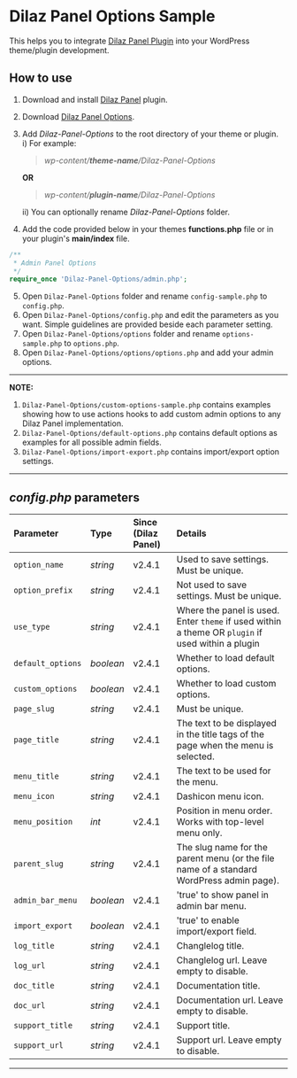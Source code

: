 # Dilaz Panel Options Sample
This helps you to integrate [Dilaz Panel Plugin](https://github.com/Rodgath/Dilaz-Panel-Plugin) into your WordPress theme/plugin development. 

## How to use
1. Download and install [Dilaz Panel](https://github.com/Rodgath/Dilaz-Panel-Plugin/archive/master.zip) plugin.
2. Download [Dilaz Panel Options](https://github.com/Rodgath/Dilaz-Panel-Options/archive/master.zip).
3. Add *Dilaz-Panel-Options* to the root directory of your theme or plugin. <br />
   i) For example: <br />
      > *wp-content/__theme-name__/Dilaz-Panel-Options*
      
      __OR__
      
      > *wp-content/__plugin-name__/Dilaz-Panel-Options* <br />
      
   ii) You can optionally rename *Dilaz-Panel-Options* folder.
4. Add the code provided below in your themes __functions.php__ file or in your plugin's __main/index__ file. 
```php
/**
 * Admin Panel Options
 */
require_once 'Dilaz-Panel-Options/admin.php';
```
5. Open ```Dilaz-Panel-Options``` folder and rename ```config-sample.php``` to ```config.php```.
6. Open ```Dilaz-Panel-Options/config.php``` and edit the parameters as you want. Simple guidelines are provided beside each parameter setting.
7. Open ```Dilaz-Panel-Options/options``` folder and rename ```options-sample.php``` to ```options.php```.
8. Open ```Dilaz-Panel-Options/options/options.php``` and add your admin options. 

***

__NOTE:__
1. ```Dilaz-Panel-Options/custom-options-sample.php``` contains examples showing how to use actions hooks to add custom admin options to any Dilaz Panel implementation.
2. ```Dilaz-Panel-Options/default-options.php``` contains default options as examples for all possible admin fields.
3. ```Dilaz-Panel-Options/import-export.php``` contains import/export option settings.

***

## *config.php* parameters

| Parameter     | Type          | Since (Dilaz Panel)  | Details |
| :------------- |:----------| :-------------| :----- |
| `option_name`   | *string* | v2.4.1 | Used to save settings. Must be unique. |
| `option_prefix` | *string* | v2.4.1 | Not used to save settings. Must be unique. |
| `use_type` | *string* | v2.4.1 | Where the panel is used. Enter `theme` if used within a theme OR `plugin` if used within a plugin |
| `default_options` | *boolean* | v2.4.1 | Whether to load default options. |
| `custom_options` | *boolean* | v2.4.1 | Whether to load custom options. |
| `page_slug` | *string* | v2.4.1 | Must be unique. |
| `page_title` | *string* | v2.4.1 | The text to be displayed in the title tags of the page when the menu is selected. |
| `menu_title` | *string* | v2.4.1 | The text to be used for the menu. |
| `menu_icon` | *string* | v2.4.1 | Dashicon menu icon. |
| `menu_position` | *int* | v2.4.1 | Position in menu order. Works with top-level menu only. |
| `parent_slug` | *string* | v2.4.1 | The slug name for the parent menu (or the file name of a standard WordPress admin page). |
| `admin_bar_menu` | *boolean* | v2.4.1 | 'true' to show panel in admin bar menu. |
| `import_export` | *boolean* | v2.4.1 | 'true' to enable import/export field. |
| `log_title` | *string* | v2.4.1 | Changlelog title. |
| `log_url` | *string* | v2.4.1 | Changlelog url. Leave empty to disable. |
| `doc_title` | *string* | v2.4.1 | Documentation title. |
| `doc_url` | *string* | v2.4.1 | Documentation url. Leave empty to disable. |
| `support_title` | *string* | v2.4.1 | Support title. |
| `support_url` | *string* | v2.4.1 | Support url. Leave empty to disable. |

*** 

